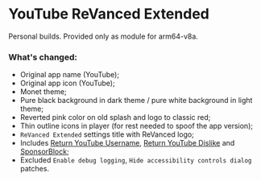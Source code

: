 # YouTube ReVanced Extended

Personal builds. Provided only as module for arm64-v8a.

### What's changed:
* Original app name (YouTube);
* Original app icon (YouTube);
* Monet theme;
* Pure black background in dark theme / pure white background in light theme;
* Reverted pink color on old splash and logo to classic red;
* Thin outline icons in player (for rest needed to spoof the app version);
* `ReVanced Extended` settings title with ReVanced logo;
* Includes [Return YouTube Username](https://github.com/yakisova41/return-youtube-comment-username), [Return YouTube Dislike](https://returnyoutubedislike.com/) and [SponsorBlock](https://sponsor.ajay.app);
* Excluded `Enable debug logging`, `Hide accessibility controls dialog` patches.
